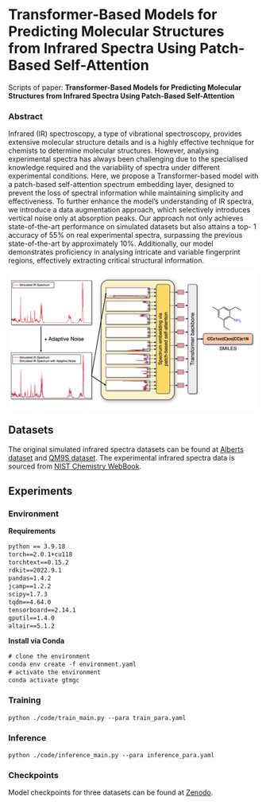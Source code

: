 
# Transformer-Based Models for Predicting Molecular Structures from Infrared Spectra Using Patch-Based Self-Attention

Scripts of paper: **Transformer-Based Models for Predicting Molecular Structures from Infrared Spectra Using Patch-Based Self-Attention**

### Abstract

Infrared (IR) spectroscopy, a type of vibrational spectroscopy, provides extensive molecular structure details and is a highly effective technique for chemists to determine molecular structures. However, analysing experimental spectra has always been challenging due to the specialised knowledge required and the variability of spectra under different experimental conditions. Here, we propose a Transformer-based model with a patch-based self-attention spectrum embedding layer, designed to prevent the loss of spectral information while maintaining simplicity and effectiveness. To further enhance the model’s understanding of IR spectra, we introduce a data augmentation approach, which selectively introduces vertical noise only at absorption peaks. Our approach not only achieves state-of-the-art performance on simulated datasets but also attains a top- 1 accuracy of 55% on real experimental spectra, surpassing the previous state-of-the-art by approximately 10%. Additionally, our model demonstrates proficiency in analysing intricate and variable fingerprint regions, effectively extracting critical structural information.

<img align="center"  src="fig/model_TOC.jpg">

## Datasets

The original simulated infrared spectra datasets can be found at [Alberts dataset](https://zenodo.org/records/7928396) and [QM9S dataset](https://figshare.com/articles/dataset/QM9S_dataset/24235333). The experimental infrared spectra data is sourced from [NIST Chemistry WebBook](https://webbook.nist.gov/chemistry/).

## Experiments

### Environment

**Requirements**
```
python == 3.9.18
torch==2.0.1+cu118
torchtext==0.15.2
rdkit==2022.9.1
pandas=1.4.2
jcamp==1.2.2
scipy=1.7.3
tqdm==4.64.0
tensorboard==2.14.1
gputil==1.4.0
altair==5.1.2
```
**Install via Conda**
```
# clone the environment
conda env create -f environment.yaml
# activate the environment
conda activate gtmgc
```


### Training
```
python ./code/train_main.py --para train_para.yaml
```

### Inference
```
python ./code/inference_main.py --para inference_para.yaml
```
### Checkpoints
Model checkpoints for three datasets can be found at 
[Zenodo](https://doi.org/10.5281/zenodo.12789777).